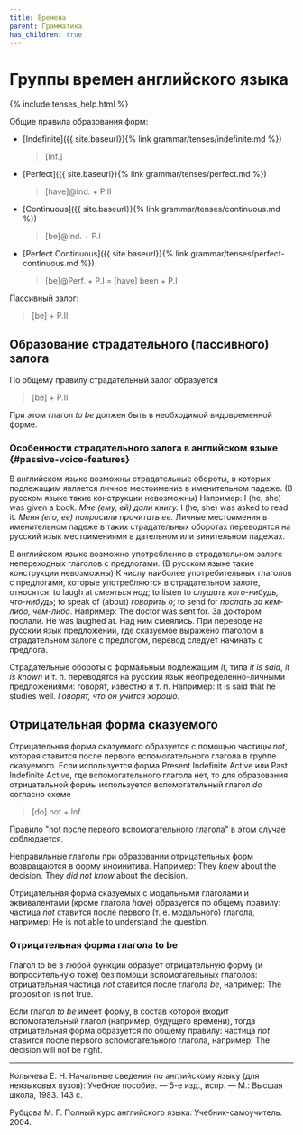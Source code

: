 ```yaml
---
title: Времена
parent: Грамматика
has_children: true
---
```



# Группы времен английского языка

{% include tenses_help.html %}

Общие правила образования форм:
- [Indefinite]({{ site.baseurl}}{% link grammar/tenses/indefinite.md %})

  > [Inf.]

- [Perfect]({{ site.baseurl}}{% link grammar/tenses/perfect.md %})

  > [have]@Ind. + P.II

- [Continuous]({{ site.baseurl}}{% link grammar/tenses/continuous.md %})

  > [be]@Ind. + P.I

- [Perfect Continuous]({{ site.baseurl}}{% link grammar/tenses/perfect-continuous.md %})

  > [be]@Perf. + P.I = [have] been + P.I

Пассивный залог:

> [be] + P.II


## Образование страдательного (пассивного) залога

По общему правилу страдательный залог образуется

> [be] + P.II

При этом глагол *to be* должен быть в необходимой видовременной форме.


### Особенности страдательного залога в английском языке {#passive-voice-features}

В английском языке возможны страдательные обороты, в которых
подлежащим является личное местоимение в именительном падеже. (В
русском языке такие конструкции невозможны) Например: I (he, she) was
given a book.  *Мне (ему, ей) дали книгу.* I (he, she) was asked to
read it.  *Меня (его, ее) попросили прочитать ее.* Личные местоимения
в именительном падеже в таких страдательных оборотах переводятся на
русский язык местоимениями в дательном или винительном падежах.

В английском языке возможно употребление в страдательном залоге
непереходных глаголов с предлогами. (В русском языке такие конструкции
невозможны) К числу наиболее употребительных глаголов с предлогами,
которые употребляются в страдательном залоге, относятся: to laugh at
*смеяться над*; to listen to *слушать кого-нибудь, что-нибудь*; to
speak of (about) *говорить о*; to send for *послать за кем-либо,
чем-либо*. Например: The doctor was sent for.  За доктором послали.
He was laughed at.  Над ним смеялись.  При переводе на русский язык
предложений, где сказуемое выражено глаголом в страдательном залоге с
предлогом, перевод следует начинать с предлога.

Страдательные обороты с формальным подлежащим *it*, типа *it is said*,
*it is known* и т. п. переводятся на русский язык
неопределенно-личными предложениями: говорят, известно и т. п.
Например: It is said that he studies well.  *Говорят, что он учится
хорошо.*


## Отрицательная форма сказуемого

Отрицательная форма сказуемого образуется с помощью частицы *not*,
которая ставится после первого вспомогательного глагола в группе
сказуемого.  Если используется форма Present Indefinite Active или
Past Indefinite Active, где вспомогательного глагола нет, то для
образования отрицательной формы используется вспомогательный глагол
*do* согласно схеме

> [do] not + Inf.

Правило "not после первого вспомогательного глагола" в этом случае
соблюдается.

Неправильные глаголы при образовании отрицательных форм возвращаются в
форму инфинитива.  Например: They *knew* about the decision.  They
*did not know* about the decision.

Отрицательная форма сказуемых с модальными глаголами и эквивалентами
(кроме глагола *have*) образуется по общему правилу: частица *not*
ставится после первого (т. е. модального) глагола, например: Не is not
able to understand the question.


### Отрицательная форма глагола to be

Глагол to be в любой функции образует отрицательную форму (и
вопросительную тоже) без помощи вспомогательных глаголов:
отрицательная частица *not* ставится после глагола *be*, например: The
proposition is not true.

Если глагол *to be* имеет форму, в состав которой входит
вспомогательный глагол (например, будущего времени), тогда
отрицательная форма образуется по общему правилу: частица *not*
ставится после первого вспомогательного глагола, например: The
decision will not be right.

---

Колычева Е. Н.  Начальные сведения по английскому языку (для
неязыковых вузов): Учебное пособие. — 5-е изд., испр. — М.: Высшая
школа, 1983. 143 с.

Рубцова М. Г.  Полный курс английского языка: Учебник-самоучитель.
2004.
